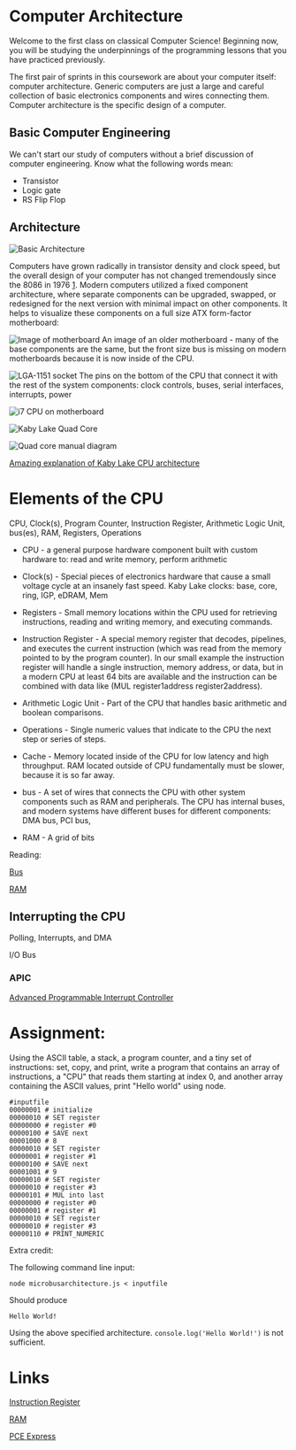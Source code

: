 # Computer Architecture

Welcome to the first class on classical Computer Science! Beginning now, you will be studying the underpinnings of the programming lessons that you have practiced previously.

The first pair of sprints in this coursework are about your computer itself: computer architecture. Generic computers are just a large and careful collection of basic electronics components and wires connecting them. Computer architecture is the specific design of a computer.

## Basic Computer Engineering

We can't start our study of computers without a brief discussion of computer engineering. Know what the following words mean:

- Transistor
- Logic gate
- RS Flip Flop

## Architecture

![Basic Architecture](https://www.lucidchart.com/publicSegments/view/8e06c9e0-0087-4c53-9486-c5aaca137ff3/image.png)

Computers have grown radically in transistor density and clock speed, but the overall design of your computer has not changed tremendously since the 8086 in 1976 [1](https://en.wikipedia.org/wiki/X86). Modern computers utilized a fixed component architecture, where separate components can be upgraded, swapped, or redesigned for the next version with minimal impact on other components. It helps to visualize these components on a full size ATX form-factor motherboard:

![Image of motherboard](https://www.dropbox.com/s/7jc00mllz3vs8ta/Lambda%20School%20Motherboard.jpg?raw=1)
An image of an older motherboard - many of the base components are the same, but the front size bus is missing on modern motherboards because it is now inside of the CPU.

![LGA-1151 socket](https://upload.wikimedia.org/wikipedia/commons/c/c9/Core_i7_bottom.png)
The pins on the bottom of the CPU that connect it with the rest of the system components: clock controls, buses, serial interfaces, interrupts, power

![i7 CPU on motherboard](https://commons.wikimedia.org/wiki/File:Intel_i7_4770_CPU_on_an_ASUS_Gryphon_Z87_uATX_motherboard.jpg)

![Kaby Lake Quad Core](https://en.wikichip.org/w/images/thumb/d/dc/kaby_lake_%28quad_core%29_%28annotated%29.png/800px-kaby_lake_%28quad_core%29_%28annotated%29.png)

![Quad core manual diagram](https://www.dropbox.com/s/3xli0imznavxdnf/Kaby%20Lake%20Core%20design.png?raw=1)

[Amazing explanation of Kaby Lake CPU architecture](https://en.wikichip.org/wiki/intel/microarchitectures/kaby_lake)

# Elements of the CPU

CPU, Clock(s), Program Counter, Instruction Register, Arithmetic Logic Unit, bus(es), RAM, Registers, Operations

- CPU - a general purpose hardware component built with custom hardware to: read and write memory, perform arithmetic

- Clock(s) - Special pieces of electronics hardware that cause a small voltage cycle at an insanely fast speed. Kaby Lake clocks: base, core, ring, IGP, eDRAM, Mem

- Registers - Small memory locations within the CPU used for retrieving instructions, reading and writing memory, and executing commands.

- Instruction Register - A special memory register that decodes, pipelines, and executes the current instruction (which was read from the memory pointed to by the program counter). In our small example the instruction register will handle a single instruction, memory address, or data, but in a modern CPU at least 64 bits are available and the instruction can be combined with data like (MUL register1address register2address).

- Arithmetic Logic Unit - Part of the CPU that handles basic arithmetic and boolean comparisons.

- Operations - Single numeric values that indicate to the CPU the next step or series of steps.

- Cache - Memory located inside of the CPU for low latency and high throughput. RAM located outside of CPU fundamentally must be slower, because it is so far away.

- bus - A set of wires that connects the CPU with other system components such as RAM and peripherals. The CPU has internal buses, and modern systems have different buses for different components: DMA bus, PCI bus,

- RAM - A grid of bits

Reading:

[Bus](https://en.wikipedia.org/wiki/Bus_(computing))

[RAM](https://en.wikipedia.org/wiki/Random-access_memory)

## Interrupting the CPU

Polling, Interrupts, and DMA

I/O Bus

### APIC
[Advanced Programmable Interrupt Controller](https://en.wikipedia.org/wiki/Advanced_Programmable_Interrupt_Controller)
# Assignment:

Using the ASCII table, a stack, a program counter, and a tiny set of instructions: set, copy, and print, write a program that contains an array of instructions, a "CPU" that reads them starting at index 0, and another array containing the ASCII values, print "Hello world" using node.


    #inputfile
    00000001 # initialize
    00000010 # SET register
    00000000 # register #0
    00000100 # SAVE next
    00001000 # 8
    00000010 # SET register
    00000001 # register #1
    00000100 # SAVE next
    00001001 # 9
    00000010 # SET register
    00000010 # register #3
    00000101 # MUL into last
    00000000 # register #0
    00000001 # register #1
    00000010 # SET register
    00000010 # register #3
    00000110 # PRINT_NUMERIC

Extra credit:

The following command line input:

    node microbusarchitecture.js < inputfile

Should produce

    Hello World!

Using the above specified architecture. `console.log('Hello World!')` is not sufficient.


# Links

[Instruction Register](https://en.wikipedia.org/wiki/Instruction_register)

[RAM](https://en.wikipedia.org/wiki/Random-access_memory)

[PCE Express](https://en.wikipedia.org/wiki/PCI_Express)
